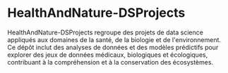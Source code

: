 # HealthAndNature-DSProjects
HealthAndNature-DSProjects regroupe des projets de data science appliqués aux domaines de la santé, de la biologie et de l'environnement. Ce dépôt inclut des analyses de données et des modèles prédictifs pour explorer des jeux de données médicaux, biologiques et écologiques, contribuant à la compréhension et à la conservation des écosystèmes.
